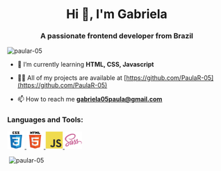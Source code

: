 <h1 align="center">Hi 👋, I'm Gabriela</h1>
<h3 align="center">A passionate frontend developer from Brazil</h3>

<p align="left"> <img src="https://komarev.com/ghpvc/?username=paular-05&label=Profile%20views&color=0e75b6&style=flat" alt="paular-05" /> </p>

- 🌱 I’m currently learning **HTML, CSS, Javascript**

- 👨‍💻 All of my projects are available at [https://github.com/PaulaR-05](https://github.com/PaulaR-05)

- 📫 How to reach me **gabriela05paula@gmail.com**

<h3 align="left">Languages and Tools:</h3>
<p align="left"> <a href="https://www.w3schools.com/css/" target="_blank" rel="noreferrer"> <img src="https://raw.githubusercontent.com/devicons/devicon/master/icons/css3/css3-original-wordmark.svg" alt="css3" width="40" height="40"/> </a> <a href="https://www.w3.org/html/" target="_blank" rel="noreferrer"> <img src="https://raw.githubusercontent.com/devicons/devicon/master/icons/html5/html5-original-wordmark.svg" alt="html5" width="40" height="40"/> </a> <a href="https://developer.mozilla.org/en-US/docs/Web/JavaScript" target="_blank" rel="noreferrer"> <img src="https://raw.githubusercontent.com/devicons/devicon/master/icons/javascript/javascript-original.svg" alt="javascript" width="40" height="40"/> </a> <a href="https://sass-lang.com" target="_blank" rel="noreferrer"> <img src="https://raw.githubusercontent.com/devicons/devicon/master/icons/sass/sass-original.svg" alt="sass" width="40" height="40"/> </a> </p>

<p>&nbsp;<img align="center" src="https://github-readme-stats.vercel.app/api?username=paular-05&show_icons=true&locale=en" alt="paular-05" /></p>
